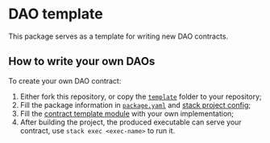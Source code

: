 <!--
SPDX-FileCopyrightText: 2021 TQ Tezos

SPDX-License-Identifier: LicenseRef-MIT-TQ
-->

# DAO template

This package serves as a template for writing new DAO contracts.

## How to write your own DAOs

To create your own DAO contract:
1. Either fork this repository, or copy the [`template`](../template) folder to your repository;
2. Fill the package information in [`package.yaml`](./package.yaml) and [stack project config](./stack.yaml);
3. Fill the [contract template module](./app/Main.hs) with your own implementation;
4. After building the project, the produced executable can serve your contract, use `stack exec <exec-name>` to run it.
